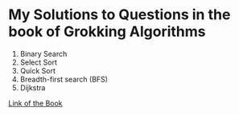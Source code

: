 # My Solutions to Questions in the book of Grokking Algorithms

1. Binary Search
2. Select Sort
3. Quick Sort
4. Breadth-first search (BFS)
5. Dijkstra



[Link of the Book](https://www.manning.com/books/grokking-algorithms)